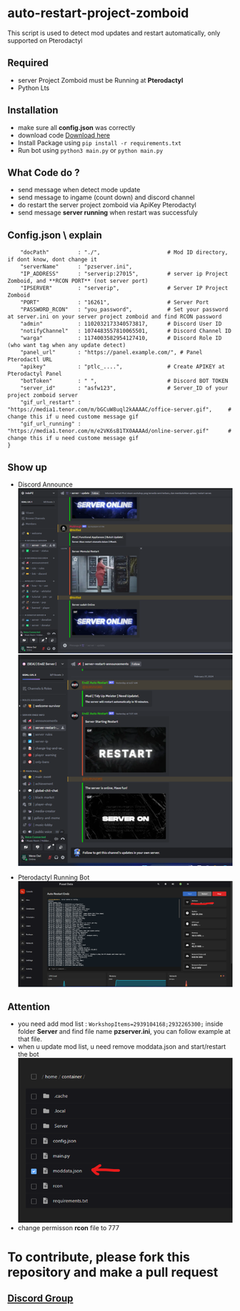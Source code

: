 # auto-restart-project-zomboid
This script is used to detect mod updates and restart automatically, only supported on Pterodactyl

## Required
- server Project Zomboid must be Running at **Pterodactyl**
- Python Lts

## Installation
- make sure all **config.json** was correctly
- download code [Download here](https://github.com/alfari24/auto-restart-project-zomboid/releases/tag/v1.0.0)
- Install Package using ```pip install -r requirements.txt```
- Run bot using ```python3 main.py``` or ```python main.py```

## What Code do ?
- send message when detect mode update
- send message to ingame (count down) and discord channel
- do restart the server project zomboid via ApiKey Pterodactyl
- send message **server running** when restart was successfuly

## Config.json \ explain
```{
    "docPath"         : "./",                     # Mod ID directory, if dont know, dont change it
    "serverName"      : "pzserver.ini",
    "IP_ADDRESS"      : "serverip:27015",         # server ip Project Zomboid, and **RCON PORT** (not server port)
    "IPSERVER"        : "serverip",               # Server IP Project Zomboid
    "PORT"            : "16261",                  # Server Port
    "PASSWORD_RCON"   : "you_password",           # Set your password at server.ini on your server project zomboid and find RCON password
    "admin"           : 1102032173340573817,      # Discord User ID
    "notifyChannel"   : 1074483557810065501,      # Discord Channel ID
    "warga"           : 1174003582954127410,      # Discord Role ID (who want tag when any update detect)
    "panel_url"       : "https://panel.example.com/", # Panel Pterodactl URL
    "apikey"          : "ptlc_....",              # Create APIKEY at Pterodactyl Panel
    "botToken"        : " ",                      # Discord BOT TOKEN
    "server_id"       : "asfw123",                # Server_ID of your project zomboid server 
    "gif_url_restart" : "https://media1.tenor.com/m/bGCuW8uql2kAAAAC/office-server.gif",     # change this if u need custome message gif
    "gif_url_running" : "https://media1.tenor.com/m/e2VK6sB1TX0AAAAd/online-server.gif"      # change this if u need custome message gif
}
```
## Show up
- Discord Announce
![IndoPZ](https://github.com/alfari24/auto-restart-project-zomboid/blob/main/img/Screenshot%202024-02-28%20082039.png)
![EndZ](https://github.com/alfari24/auto-restart-project-zomboid/blob/main/img/Screenshot%202024-02-28%20082103.png)

- Pterodactyl Running Bot
![Bot](https://github.com/alfari24/auto-restart-project-zomboid/blob/main/img/Screenshot%202024-02-28%20082214.png)

## Attention
- you need add mod list :  ```WorkshopItems=2939104168;2932265300;``` inside folder **Server** and find file name **pzserver.ini**, you can follow example at that file.
- when u update mod list, u need remove moddata.json and start/restart the bot
![Moddata.json](https://github.com/alfari24/auto-restart-project-zomboid/blob/main/img/remove%20moddata.png)
- change permisson **rcon** file to 777


# To contribute, please fork this repository and make a pull request
## [Discord Group](https://discord.alfari.id)
